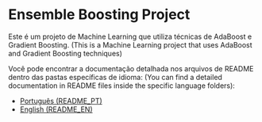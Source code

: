 # Ensemble Boosting Project

Este é um projeto de Machine Learning que utiliza técnicas de AdaBoost e Gradient Boosting.
(This is a Machine Learning project that uses AdaBoost and Gradient Boosting techniques)

Você pode encontrar a documentação detalhada nos arquivos de README dentro das pastas específicas de idioma:
(You can find a detailed documentation in README files inside the specific language folders):

- [Português (README_PT)](https://github.com/rodrigohigashi/Ensemble_Boosting/blob/main/Ensemble_Boosting_PT/README_PT.md)
- [English (README_EN)](https://github.com/rodrigohigashi/Ensemble_Boosting/blob/main/Ensemble_Boosting_EN/README_EN.md)
